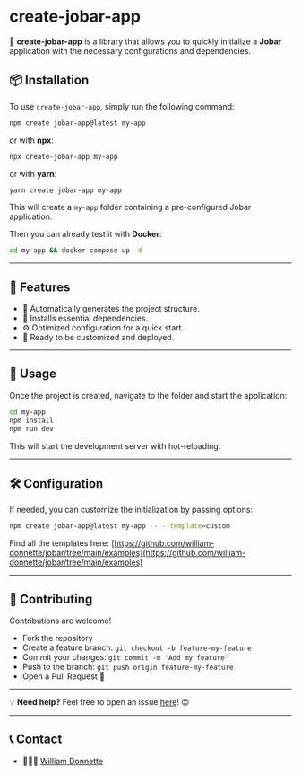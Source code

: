 # create-jobar-app

🚀 **create-jobar-app** is a library that allows you to quickly initialize a **Jobar** application with the necessary configurations and dependencies.

## 📦 Installation

To use `create-jobar-app`, simply run the following command:

```sh
npm create jobar-app@latest my-app
```

or with **npx**:

```sh
npx create-jobar-app my-app
```

or with **yarn**:

```sh
yarn create jobar-app my-app
```

This will create a `my-app` folder containing a pre-configured Jobar application.

Then you can already test it with **Docker**:

```sh
cd my-app && docker compose up -d
```

---

## 🎯 Features

-   📂 Automatically generates the project structure.
-   📌 Installs essential dependencies.
-   ⚙️ Optimized configuration for a quick start.
-   🔌 Ready to be customized and deployed.

---

## 🚀 Usage

Once the project is created, navigate to the folder and start the application:

```sh
cd my-app
npm install
npm run dev
```

This will start the development server with hot-reloading.

---

## 🛠️ Configuration

If needed, you can customize the initialization by passing options:

```sh
npm create jobar-app@latest my-app -- --template=custom
```

Find all the templates here: [https://github.com/william-donnette/jobar/tree/main/examples](https://github.com/william-donnette/jobar/tree/main/examples)

---

## 📝 Contributing

Contributions are welcome!

-   Fork the repository
-   Create a feature branch: `git checkout -b feature-my-feature`
-   Commit your changes: `git commit -m 'Add my feature'`
-   Push to the branch: `git push origin feature-my-feature`
-   Open a Pull Request 🚀

---

💡 **Need help?** Feel free to open an issue [here](https://gitlab.com/william-donnette/create-jobar-app/-/issues/new)! 😊

---

## 📞 Contact

-   👨🏻‍💻 [William Donnette](https://william-donnette.dev/#contact)
